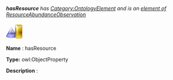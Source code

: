 ___hasResource__ 
 has
 [Category:OntologyElement](../../Category/OntologyElement "Category:OntologyElement") 
 and is an
 [element of](../../Property/ElementOf "Property:ElementOf") 
[ResourceAbundanceObservation](../../Submissions/ResourceAbundanceObservation "Submissions:ResourceAbundanceObservation")_




  





[![ObjectProperty](../public/images/thumb/c/c3/ObjectProperty.gif/45px-ObjectProperty.gif)](../../Image/ObjectProperty.gif "ObjectProperty")


__Name__ 
 : hasResource
 



__Type:__ 
 owl:ObjectProperty
 



__Description__ 
 :